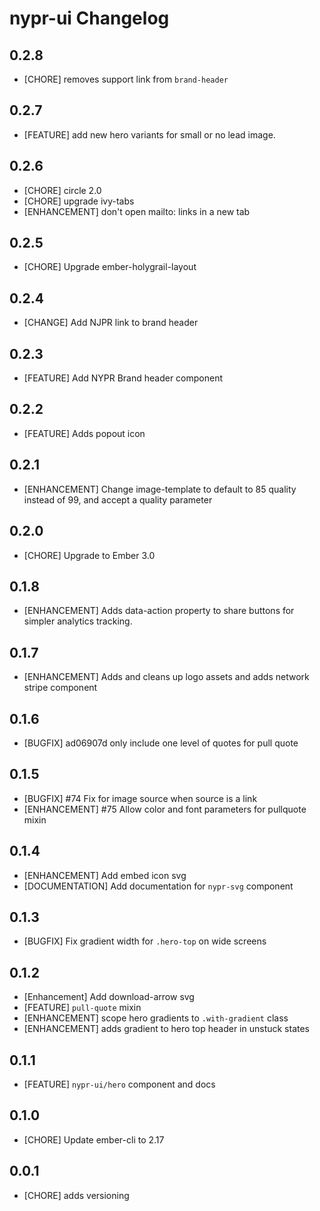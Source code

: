 # nypr-ui Changelog

## 0.2.8
- [CHORE] removes support link from `brand-header`

## 0.2.7
- [FEATURE] add new hero variants for small or no lead image.

## 0.2.6
- [CHORE] circle 2.0
- [CHORE] upgrade ivy-tabs
- [ENHANCEMENT] don't open mailto: links in a new tab

## 0.2.5
- [CHORE] Upgrade ember-holygrail-layout

## 0.2.4
- [CHANGE] Add NJPR link to brand header

## 0.2.3
- [FEATURE] Add NYPR Brand header component

## 0.2.2
- [FEATURE] Adds popout icon

## 0.2.1
- [ENHANCEMENT] Change image-template to default to 85 quality instead of 99, and accept a quality parameter

## 0.2.0
- [CHORE] Upgrade to Ember 3.0

## 0.1.8
- [ENHANCEMENT] Adds data-action property to share buttons for simpler analytics tracking.

## 0.1.7
- [ENHANCEMENT] Adds and cleans up logo assets and adds network stripe component

## 0.1.6
- [BUGFIX] ad06907d only include one level of quotes for pull quote

## 0.1.5
- [BUGFIX] #74 Fix for image source when source is a link
- [ENHANCEMENT] #75 Allow color and font parameters for pullquote mixin

## 0.1.4
- [ENHANCEMENT] Add embed icon svg
- [DOCUMENTATION] Add documentation for `nypr-svg` component

## 0.1.3
- [BUGFIX] Fix gradient width for `.hero-top` on wide screens

## 0.1.2
- [Enhancement] Add download-arrow svg
- [FEATURE] `pull-quote` mixin
- [ENHANCEMENT] scope hero gradients to `.with-gradient` class
- [ENHANCEMENT] adds gradient to hero top header in unstuck states

## 0.1.1
- [FEATURE] `nypr-ui/hero` component and docs

## 0.1.0
- [CHORE] Update ember-cli to 2.17

## 0.0.1
- [CHORE] adds versioning
